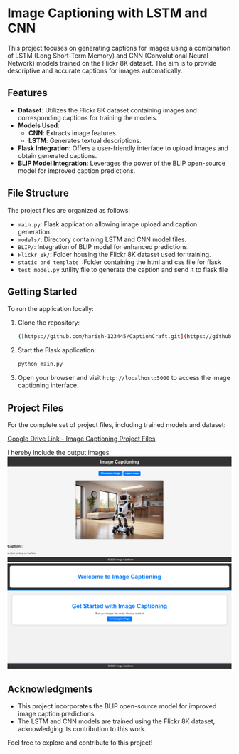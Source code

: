 # Image Captioning with LSTM and CNN

This project focuses on generating captions for images using a combination of LSTM (Long Short-Term Memory) and CNN (Convolutional Neural Network) models trained on the Flickr 8K dataset. The aim is to provide descriptive and accurate captions for images automatically.

## Features

- **Dataset**: Utilizes the Flickr 8K dataset containing images and corresponding captions for training the models.
- **Models Used**:
  - **CNN**: Extracts image features.
  - **LSTM**: Generates textual descriptions.
- **Flask Integration**: Offers a user-friendly interface to upload images and obtain generated captions.
- **BLIP Model Integration**: Leverages the power of the BLIP open-source model for improved caption predictions.

## File Structure

The project files are organized as follows:

- `main.py`: Flask application allowing image upload and caption generation.
- `models/`: Directory containing LSTM and CNN model files.
- `BLIP/`: Integration of BLIP model for enhanced predictions.
- `Flickr_8k/`: Folder housing the Flickr 8K dataset used for training.
- `static and template `:Folder containing the html and css file for flask
- `test_model.py` :utility file to generate the caption and send it to flask file

## Getting Started

To run the application locally:

1. Clone the repository:

    ```bash
    ([https://github.com/harish-123445/CaptionCraft.git](https://github.com/kaifshaheemj/CAPGEN.git))
    ```


2. Start the Flask application:

    ```bash
    python main.py
    ```

4. Open your browser and visit `http://localhost:5000` to access the image captioning interface.

## Project Files

For the complete set of project files, including trained models and dataset:

[Google Drive Link - Image Captioning Project Files](https://drive.google.com/drive/folders/1uBk-Qqi--yepbk6zHqHIwyzBaFyrR-d-?usp=sharing)

I hereby include the output images 
![plot](output/output.png)
![plot](output/output2.png)
## Acknowledgments

- This project incorporates the BLIP open-source model for improved image caption predictions.
- The LSTM and CNN models are trained using the Flickr 8K dataset, acknowledging its contribution to this work.

Feel free to explore and contribute to this project!


